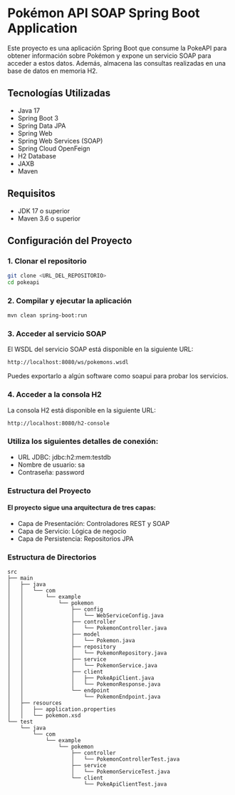 # Pokémon API SOAP Spring Boot Application

Este proyecto es una aplicación Spring Boot que consume la PokeAPI para obtener información sobre Pokémon y expone un servicio SOAP para acceder a estos datos. Además, almacena las consultas realizadas en una base de datos en memoria H2.

## Tecnologías Utilizadas

- Java 17
- Spring Boot 3
- Spring Data JPA
- Spring Web
- Spring Web Services (SOAP)
- Spring Cloud OpenFeign
- H2 Database
- JAXB
- Maven

## Requisitos

- JDK 17 o superior
- Maven 3.6 o superior

## Configuración del Proyecto

### 1. Clonar el repositorio

```bash 
git clone <URL_DEL_REPOSITORIO>
cd pokeapi
```

### 2. Compilar y ejecutar la aplicación
```bash
mvn clean spring-boot:run
```
### 3. Acceder al servicio SOAP
El WSDL del servicio SOAP está disponible en la siguiente URL:

```bash
http://localhost:8080/ws/pokemons.wsdl
```
Puedes exportarlo a algún software como soapui para probar los servicios.
### 4. Acceder a la consola H2
La consola H2 está disponible en la siguiente URL:

```bash
http://localhost:8080/h2-console
```
### Utiliza los siguientes detalles de conexión:

- URL JDBC: jdbc:h2:mem:testdb
- Nombre de usuario: sa
- Contraseña: password
### Estructura del Proyecto
 #### El proyecto sigue una arquitectura de tres capas:

- Capa de Presentación: Controladores REST y SOAP
- Capa de Servicio: Lógica de negocio
- Capa de Persistencia: Repositorios JPA
### Estructura de Directorios
```
src
├── main
│   ├── java
│   │   └── com
│   │       └── example
│   │           └── pokemon
│   │               ├── config
│   │               │   └── WebServiceConfig.java
│   │               ├── controller
│   │               │   └── PokemonController.java
│   │               ├── model
│   │               │   └── Pokemon.java
│   │               ├── repository
│   │               │   └── PokemonRepository.java
│   │               ├── service
│   │               │   └── PokemonService.java
│   │               ├── client
│   │               │   ├── PokeApiClient.java
│   │               │   └── PokemonResponse.java
│   │               └── endpoint
│   │                   └── PokemonEndpoint.java
│   ├── resources
│   │   ├── application.properties
│   │   └── pokemon.xsd
└── test
    └── java
        └── com
            └── example
                └── pokemon
                    ├── controller
                    │   └── PokemonControllerTest.java
                    ├── service
                    │   └── PokemonServiceTest.java
                    └── client
                        └── PokeApiClientTest.java